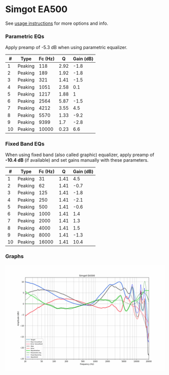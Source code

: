 # Simgot EA500
See [usage instructions](https://github.com/jaakkopasanen/AutoEq#usage) for more options and info.

### Parametric EQs
Apply preamp of -5.3 dB when using parametric equalizer.

|   # | Type    |   Fc (Hz) |    Q |   Gain (dB) |
|-----|---------|-----------|------|-------------|
|   1 | Peaking |       118 | 2.92 |        -1.8 |
|   2 | Peaking |       189 | 1.92 |        -1.8 |
|   3 | Peaking |       321 | 1.41 |        -1.5 |
|   4 | Peaking |      1051 | 2.58 |         0.1 |
|   5 | Peaking |      1217 | 1.88 |         1   |
|   6 | Peaking |      2564 | 5.87 |        -1.5 |
|   7 | Peaking |      4212 | 3.55 |         4.5 |
|   8 | Peaking |      5570 | 1.33 |        -9.2 |
|   9 | Peaking |      9399 | 1.7  |        -2.8 |
|  10 | Peaking |     10000 | 0.23 |         6.6 |

### Fixed Band EQs
When using fixed band (also called graphic) equalizer, apply preamp of **-10.4 dB** (if available) and set gains manually with these parameters.

|   # | Type    |   Fc (Hz) |    Q |   Gain (dB) |
|-----|---------|-----------|------|-------------|
|   1 | Peaking |        31 | 1.41 |         4.5 |
|   2 | Peaking |        62 | 1.41 |        -0.7 |
|   3 | Peaking |       125 | 1.41 |        -1.8 |
|   4 | Peaking |       250 | 1.41 |        -2.1 |
|   5 | Peaking |       500 | 1.41 |        -0.6 |
|   6 | Peaking |      1000 | 1.41 |         1.4 |
|   7 | Peaking |      2000 | 1.41 |         1.3 |
|   8 | Peaking |      4000 | 1.41 |         1.5 |
|   9 | Peaking |      8000 | 1.41 |        -1.3 |
|  10 | Peaking |     16000 | 1.41 |        10.4 |

### Graphs
![](./Simgot%20EA500.png)
